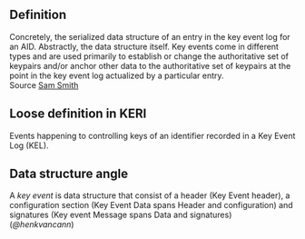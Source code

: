 ## Definition
Concretely, the serialized data structure of an entry in the key event log for an AID. Abstractly, the data structure itself. Key events come in different types and are used primarily to establish or change the authoritative set of keypairs and/or anchor other data to the authoritative set of keypairs at the point in the key event log actualized by a particular entry.\
Source [Sam Smith](https://github.com/WebOfTrust/ietf-keri/blob/main/draft-ssmith-keri.md#basic-terminology)

## Loose definition in KERI
Events happening to controlling keys of an identifier recorded in a Key Event Log (KEL).

## Data structure angle
A _key event_ is data structure that consist of a header (Key Event header), a configuration section (Key Event Data spans Header and configuration) and signatures (Key event Message spans Data and signatures)\
(_@henkvancann_)

<img src="https://github.com/WebOfTrust/keri/blob/main/images/Key-Event.png?raw=true" alt="" />